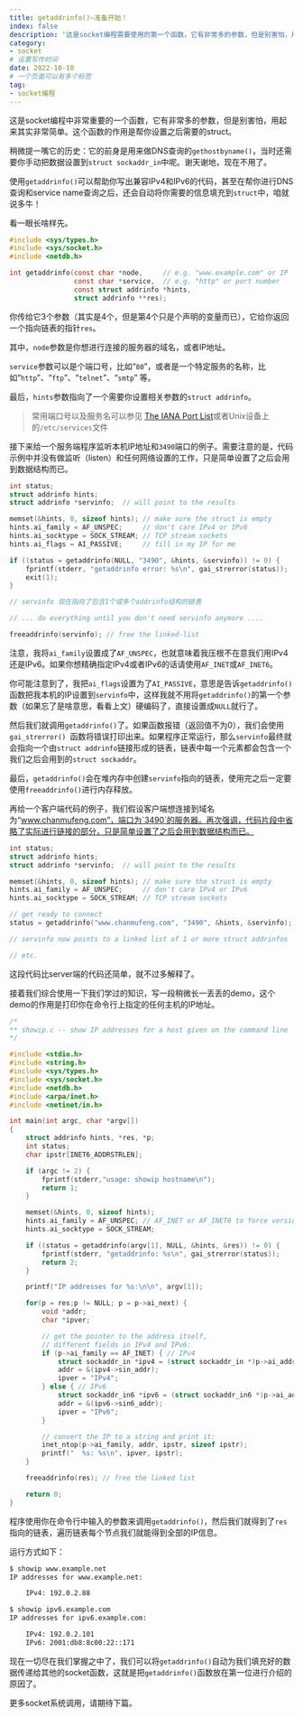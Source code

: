 ```yaml
---
title: getaddrinfo()—准备开始！
index: false
description: '这是socket编程需要使用的第一个函数，它有非常多的参数，但是别害怕，用起来其实非常简单。这个函数的作用是帮你设置之后需要的struct'
category:
- socket
# 设置写作时间
date: 2022-10-10
# 一个页面可以有多个标签
tag:
- socket编程
---
```


这是socket编程中非常重要的一个函数，它有非常多的参数，但是别害怕，用起来其实非常简单。这个函数的作用是帮你设置之后需要的struct。

稍微提一嘴它的历史：它的前身是用来做DNS查询的`gethostbyname()`，当时还需要你手动把数据设置到`struct sockaddr_in`中呢。谢天谢地，现在不用了。

使用`getaddrinfo()`可以帮助你写出兼容IPv4和IPv6的代码，甚至在帮你进行DNS查询和service name查询之后，还会自动将你需要的信息填充到`struct`中，咱就说多牛！

看一眼长啥样先。

```c
#include <sys/types.h>
#include <sys/socket.h>
#include <netdb.h>

int getaddrinfo(const char *node,     // e.g. "www.example.com" or IP
                const char *service,  // e.g. "http" or port number
                const struct addrinfo *hints,
                struct addrinfo **res);
```

你传给它3个参数（其实是4个，但是第4个只是个声明的变量而已），它给你返回一个指向链表的指针`res`。

其中，`node`参数是你想进行连接的服务器的域名，或者IP地址。

`service`参数可以是个端口号，比如“`80`”，或者是一个特定服务的名称，比如“`http`”、“`ftp`”、“`telnet`”、“`smtp`” 等。

最后，`hints`参数指向了一个需要你设置相关参数的`struct addrinfo`。

> 常用端口号以及服务名可以参见 [The IANA Port List](https://www.iana.org/assignments/port-numbers)或者Unix设备上的`/etc/services`文件

接下来给一个服务端程序监听本机IP地址和`3490`端口的例子。需要注意的是，代码示例中并没有做监听（listen）和任何网络设置的工作，只是简单设置了之后会用到数据结构而已。

```c
int status;
struct addrinfo hints;
struct addrinfo *servinfo;  // will point to the results

memset(&hints, 0, sizeof hints); // make sure the struct is empty
hints.ai_family = AF_UNSPEC;     // don't care IPv4 or IPv6
hints.ai_socktype = SOCK_STREAM; // TCP stream sockets
hints.ai_flags = AI_PASSIVE;     // fill in my IP for me

if ((status = getaddrinfo(NULL, "3490", &hints, &servinfo)) != 0) {
    fprintf(stderr, "getaddrinfo error: %s\n", gai_strerror(status));
    exit(1);
}

// servinfo 现在指向了包含1个或多个addrinfo结构的链表

// ... do everything until you don't need servinfo anymore ....

freeaddrinfo(servinfo); // free the linked-list
```

注意，我将`ai_family`设置成了`AF_UNSPEC`，也就意味着我压根不在意我们用IPv4还是IPv6。如果你想精确指定IPv4或者IPv6的话请使用`AF_INET`或`AF_INET6`。

你可能注意到了，我把`ai_flags`设置为了`AI_PASSIVE`，意思是告诉`getaddrinfo()`函数把我本机的IP设置到`servinfo`中，这样我就不用将`getaddrinfo()`的第一个参数（如果忘了是啥意思，看看上文）硬编码了，直接设置成`NULL`就行了。

然后我们就调用`getaddrinfo()`了。如果函数报错（返回值不为0），我们会使用`gai_strerror() `函数将错误打印出来。如果程序正常运行，那么`servinfo`最终就会指向一个由`struct addrinfo`链接形成的链表，链表中每一个元素都会包含一个我们之后会用到的`struct sockaddr`。

最后，`getaddrinfo()`会在堆内存中创建`servinfo`指向的链表，使用完之后一定要使用`freeaddrinfo()`进行内存释放。

再给一个客户端代码的例子，我们假设客户端想连接到域名为“www.chanmufeng.com”，端口为`3490`的服务器。再次强调，代码片段中省略了实际进行链接的部分，只是简单设置了之后会用到数据结构而已。

```c
int status;
struct addrinfo hints;
struct addrinfo *servinfo;  // will point to the results

memset(&hints, 0, sizeof hints); // make sure the struct is empty
hints.ai_family = AF_UNSPEC;     // don't care IPv4 or IPv6
hints.ai_socktype = SOCK_STREAM; // TCP stream sockets

// get ready to connect
status = getaddrinfo("www.chanmufeng.com", "3490", &hints, &servinfo);

// servinfo now points to a linked list of 1 or more struct addrinfos

// etc.
```

这段代码比server端的代码还简单，就不过多解释了。

接着我们综合使用一下我们学过的知识，写一段稍微长一丢丢的demo，这个demo的作用是打印你在命令行上指定的任何主机的IP地址。

```c
/*
** showip.c -- show IP addresses for a host given on the command line
*/

#include <stdio.h>
#include <string.h>
#include <sys/types.h>
#include <sys/socket.h>
#include <netdb.h>
#include <arpa/inet.h>
#include <netinet/in.h>

int main(int argc, char *argv[])
{
    struct addrinfo hints, *res, *p;
    int status;
    char ipstr[INET6_ADDRSTRLEN];

    if (argc != 2) {
        fprintf(stderr,"usage: showip hostname\n");
        return 1;
    }

    memset(&hints, 0, sizeof hints);
    hints.ai_family = AF_UNSPEC; // AF_INET or AF_INET6 to force version
    hints.ai_socktype = SOCK_STREAM;

    if ((status = getaddrinfo(argv[1], NULL, &hints, &res)) != 0) {
        fprintf(stderr, "getaddrinfo: %s\n", gai_strerror(status));
        return 2;
    }

    printf("IP addresses for %s:\n\n", argv[1]);

    for(p = res;p != NULL; p = p->ai_next) {
        void *addr;
        char *ipver;

        // get the pointer to the address itself,
        // different fields in IPv4 and IPv6:
        if (p->ai_family == AF_INET) { // IPv4
            struct sockaddr_in *ipv4 = (struct sockaddr_in *)p->ai_addr;
            addr = &(ipv4->sin_addr);
            ipver = "IPv4";
        } else { // IPv6
            struct sockaddr_in6 *ipv6 = (struct sockaddr_in6 *)p->ai_addr;
            addr = &(ipv6->sin6_addr);
            ipver = "IPv6";
        }

        // convert the IP to a string and print it:
        inet_ntop(p->ai_family, addr, ipstr, sizeof ipstr);
        printf("  %s: %s\n", ipver, ipstr);
    }

    freeaddrinfo(res); // free the linked list

    return 0;
}
```

程序使用你在命令行中输入的参数来调用`getaddrinfo()`，然后我们就得到了`res`指向的链表，遍历链表每个节点我们就能得到全部的IP信息。

运行方式如下：

```bash
$ showip www.example.net
IP addresses for www.example.net:

	IPv4: 192.0.2.88

$ showip ipv6.example.com
IP addresses for ipv6.example.com:

	IPv4: 192.0.2.101
	IPv6: 2001:db8:8c00:22::171
```

现在一切尽在我们掌握之中了，我们可以将`getaddrinfo()`自动为我们填充好的数据传递给其他的socket函数，这就是把`getaddrinfo()`函数放在第一位进行介绍的原因了。

更多socket系统调用，请期待下篇。
